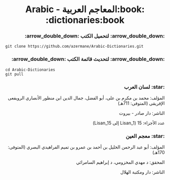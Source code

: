 <h1 dir="rtl" align="center">:book:المعاجم العربية - Arabic dictionaries:book:</h1>

<h3 dir="rtl">:arrow_double_down: لتحميل الكتب :arrow_double_down:</h3>

    git clone https://github.com/azermane/Arabic-Dictionaries.git

<h3 dir="rtl">:arrow_double_down: لتحديث قائمة الكتب :arrow_double_down:</h3>

    cd Arabic-Dictionaries
    git pull

<h3 dir="rtl">:star: لسان العرب</h3>
<p dir="rtl">المؤلف: محمد بن مكرم بن على، أبو الفضل، جمال الدين ابن منظور الأنصاري الرويفعى الإفريقى (المتوفى: 711هـ)
<p dir="rtl">الناشر: دار صادر - بيروت
<p dir="rtl">عدد الأجزاء: 15 (Lisan_1 إلى Lisan_15) 
</p>

<h3 dir="rtl">:star: معجم العين</h3>
<p dir="rtl">المؤلف: أبو عبد الرحمن الخليل بن أحمد بن عمرو بن تميم الفراهيدي البصري (المتوفى: 170هـ)
<p dir="rtl">المحقق: د مهدي المخزومي، د إبراهيم السامرائي
<p dir="rtl">الناشر: دار ومكتبة الهلال
</p>

